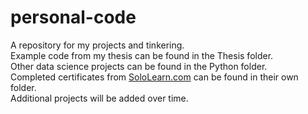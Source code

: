 # personal-code
<p>A repository for my projects and tinkering.<br>
Example code from my thesis can be found in the Thesis folder.<br>
Other data science projects can be found in the Python folder.<br>
Completed certificates from <a href="sololearn.com">SoloLearn.com</a> can be found in their own folder.<br>
Additional projects will be added over time.</p>
